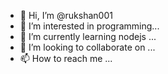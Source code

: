 - 👋 Hi, I’m @rukshan001
- 👀 I’m interested in programming...
- 🌱 I’m currently learning nodejs ...
- 💞️ I’m looking to collaborate on ...
- 📫 How to reach me ...

<!---
rukshan001/rukshan001 is a ✨ special ✨ repository because its `README.md` (this file) appears on your GitHub profile.
You can click the Preview link to take a look at your changes.
--->
